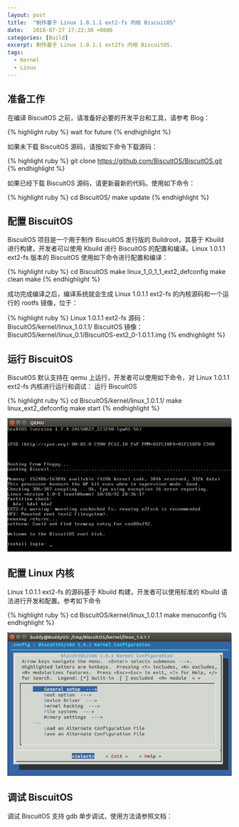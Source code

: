 ```yaml
---
layout: post
title:  "制作基于 Linux 1.0.1.1 ext2-fs 内核 BiscuitOS"
date:   2018-07-27 17:22:30 +0800
categories: [Build]
excerpt: 制作基于 Linux 1.0.1.1 ext2fs 内核 BiscuitOS.
tags:
  - Kernel
  - Linux
---
```


## 准备工作

在编译 BiscuitOS 之前，请准备好必要的开发平台和工具，请参考 Blog：

{% highlight ruby %}
  wait for future
{% endhighlight %}

如果未下载 BiscuitOS 源码，请按如下命令下载源码：

{% highlight ruby %}
git clone https://github.com/BiscuitOS/BiscuitOS.git
{% endhighlight %}

如果已经下载 BiscuitOS 源码，请更新最新的代码。使用如下命令：

{% highlight ruby %}
cd BiscuitOS/
make update
{% endhighlight %}

## 配置 BiscuitOS

BiscuitOS 项目是一个用于制作 BiscuitOS 发行版的 Buildroot，其基于 Kbuild 进行构建，开发者可以使用 Kbuild 进行 BiscuitOS 的配置和编译。Linux 1.0.1.1 ext2-fs 版本的 BiscuitOS 使用如下命令进行配置和编译：

{% highlight ruby %}
cd BiscuitOS
make linux_1_0_1_1_ext2_defconfig
make clean
make
{% endhighlight %}

成功完成编译之后，编译系统就会生成 Linux 1.0.1.1 ext2-fs 的内核源码和一个运行的 rootfs 镜像，位于：

{% highlight ruby %}
Linux 1.0.1.1 ext2-fs 源码： BiscuitOS/kernel/linux_1.0.1.1/
BiscuitOS 镜像：  BiscuitOS/kernel/linux_0.1/BiscuitOS-ext2_0-1.0.1.1.img
{% endhighlight %}

## 运行 BiscuitOS

BiscuitOS 默认支持在 qemu 上运行，开发者可以使用如下命令，对 Linux 1.0.1.1 ext2-fs 内核进行运行和调试：
运行 BiscuitOS

{% highlight ruby %}
cd BiscuitOS/kernel/linux_1.0.1.1/
make linux_ext2_defconfig
make start
{% endhighlight %}

![Running1.0.1.1 ext2](https://raw.githubusercontent.com/EmulateSpace/PictureSet/master/BiscuitOS/buildroot/V000019.png)

## 配置 Linux 内核

Linux 1.0.1.1 ext2-fs 的源码基于 Kbuild 构建，开发者可以使用标准的 Kbuild 语法进行开发和配置。参考如下命令

{% highlight ruby %}
cd BiscuitOS/kernel/linux_1.0.1.1
make menuconfig
{% endhighlight %}

![Menuconfig1.0.1.1 ext2](https://raw.githubusercontent.com/EmulateSpace/PictureSet/master/BiscuitOS/buildroot/V000020.png)

## 调试 BiscuitOS

调试 BiscuitOS 支持 gdb 单步调试，使用方法请参照文档：


